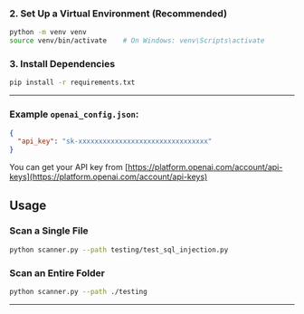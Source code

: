 

### 2. Set Up a Virtual Environment (Recommended)
```bash
python -m venv venv
source venv/bin/activate    # On Windows: venv\Scripts\activate
```

### 3. Install Dependencies
```bash
pip install -r requirements.txt
```

---


### Example `openai_config.json`:
```json
{
  "api_key": "sk-xxxxxxxxxxxxxxxxxxxxxxxxxxxxxxxx"
}
```

You can get your API key from [https://platform.openai.com/account/api-keys](https://platform.openai.com/account/api-keys)


##  Usage

### Scan a Single File
```bash
python scanner.py --path testing/test_sql_injection.py
```

### Scan an Entire Folder
```bash
python scanner.py --path ./testing
```

---




